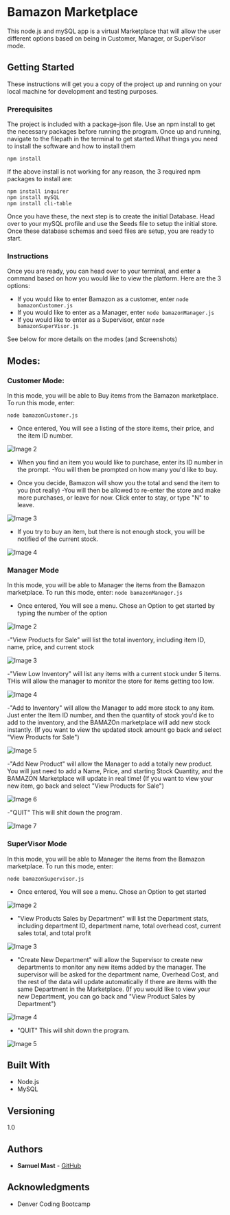 # Bamazon Marketplace

This node.js and mySQL app is a virtual Marketplace that will allow the user different options based on being in Customer, Manager, or SuperVisor mode.


## Getting Started

These instructions will get you a copy of the project up and running on your local machine for development and testing purposes. 


### Prerequisites

The project is included with a package-json file.  Use an npm install to get the necessary packages before running the program.  Once up and running, navigate to the filepath in the terminal to get started.What things you need to install the software and how to install them

```
npm install
```

If the above install is not working for any reason, the 3 required npm packages to install are:

```
npm install inquirer
npm install mySQL
npm install cli-table
```

Once you have these, the next step is to create the initial Database.  Head over to your mySQL profile and use the Seeds file to setup the initial store.  Once these database schemas and seed files are setup, you are ready to start.

### Instructions

Once you are ready, you can head over to your terminal, and enter a command based on how you would like to view the platform.  Here are the 3 options:

* If you would like to enter Bamazon as a customer, enter ```node bamazonCustomer.js```  
* If you would like to enter as a Manager, enter ```node bamazonManager.js```
* If you would like to enter as a Supervisor, enter ```node bamazonSuperVisor.js```

See below for more details on the modes (and Screenshots)

## Modes:

### Customer Mode:

In this mode, you will be able to Buy items from the Bamazon marketplace.  To run this mode, enter:

```node bamazonCustomer.js```

* Once entered, You will see a listing of the store items, their price, and the item ID number.

![Image 2](images/Cust2.png)

* When you find an item you would like to purchase, enter its ID number in the prompt.
-You will then be prompted on how many you'd like to buy.

* Once you decide, Bamazon will show you the total and send the item to you (not really)
-You will then be allowed to re-enter the store and make more purchases, or leave for now.  Click enter to stay, or type "N" to leave.

![Image 3](images/Cust3.png)

* If you try to buy an item, but there is not enough stock, you will be notified of the current stock.

![Image 4](images/Cust4.png)



### Manager Mode

In this mode, you will be able to Manager the items from the Bamazon marketplace.  To run this mode, enter:
```node bamazonManager.js```

* Once entered, You will see a menu.  Chose an Option to get started by typing the number of the option

![Image 2](images/Man2.png)

-"View Products for Sale" will list the total inventory, including item ID, name, price, and current stock

![Image 3](images/Man3.png)

-"View Low Inventory" will list any items with a current stock under 5 items.  THis will allow the manager to monitor the store for items getting too low.

![Image 4](images/Man4.png)

-"Add to Inventory" will allow the Manager to add more stock to any item.  Just enter the Item ID number, and then the quantity of stock you'd ike to add to the inventory, and the BAMAZOn marketplace will add new stock instantly. (If you want to view the updated stock amount go back and select "View Products for Sale")

![Image 5](images/Man5.png)

-"Add New Product" will allow the Manager to add a totally new product.  You will just need to add a Name, Price, and starting Stock Quantity, and the BAMAZON Marketplace will update in real time! (If you want to view your new item, go back and select "View Products for Sale")

![Image 6](images/Man6.png)

-"QUIT" This will shit down the program.

![Image 7](images/Man7.png)




### SuperVisor Mode

In this mode, you will be able to Manager the items from the Bamazon marketplace.  To run this mode, enter:

```node bamazonSupervisor.js```

* Once entered, You will see a menu.  Chose an Option to get started

![Image 2](images/Sup2.png)

* "View Products Sales by Department" will list the Department stats, including department ID, department name, total overhead cost, current sales total, and total profit

![Image 3](images/Sup3.png)

* "Create New Department" will allow the Supervisor to create new departments to monitor any new items added by the manager.  The supervisor will be asked for the department name, Overhead Cost, and the rest of the data will update automatically if there are items with the same Department in the Marketplace.  (If you would like to view your new Department, you can go back and "View Product Sales by Department")

![Image 4](images/Sup4.png)

* "QUIT" This will shit down the program.

![Image 5](images/Sup5.png)





## Built With

* Node.js
* MySQL

## Versioning

1.0

## Authors

* **Samuel Mast** - [GitHub](https://github.com/SamMast)


## Acknowledgments

* Denver Coding Bootcamp
